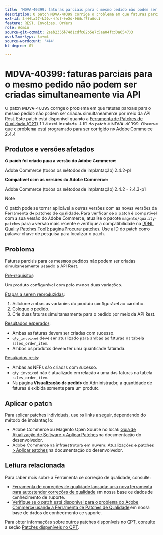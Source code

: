 ```yaml
---
title: 'MDVA-40399: faturas parciais para o mesmo pedido não podem ser criadas simultaneamente via API'
description: O patch MDVA-40399 corrige o problema em que faturas parciais para o mesmo pedido não podem ser criadas simultaneamente por meio da API Rest. Este patch está disponível quando a [Ferramenta de correções de qualidade (QPT)](https://experienceleague.adobe.com/en/docs/commerce-operations/upgrade-guide/patches/overview) 1.1.4 está instalada. A ID do patch é MDVA-40399. Observe que o problema está programado para ser corrigido no Adobe Commerce 2.4.4.
exl-id: 2444ba57-b30b-4fdf-9e5d-988cf7fa8dd1
feature: REST, Invoices, Orders
role: Admin
source-git-commit: 2aeb2355b74d1cdfc62b5e7c5aa04fcd0a654733
workflow-type: tm+mt
source-wordcount: '444'
ht-degree: 0%

---
```


# MDVA-40399: faturas parciais para o mesmo pedido não podem ser criadas simultaneamente via API

O patch MDVA-40399 corrige o problema em que faturas parciais para o mesmo pedido não podem ser criadas simultaneamente por meio da API Rest. Este patch está disponível quando a [Ferramenta de Patches de Qualidade (QPT)](https://experienceleague.adobe.com/en/docs/commerce-operations/upgrade-guide/patches/overview) 1.1.4 está instalada. A ID do patch é MDVA-40399. Observe que o problema está programado para ser corrigido no Adobe Commerce 2.4.4.

## Produtos e versões afetados

**O patch foi criado para a versão do Adobe Commerce:**

Adobe Commerce (todos os métodos de implantação) 2.4.2-p1

**Compatível com as versões do Adobe Commerce:**

Adobe Commerce (todos os métodos de implantação) 2.4.2 - 2.4.3-p1

>[!NOTE]
>
>O patch pode se tornar aplicável a outras versões com as novas versões da Ferramenta de patches de qualidade. Para verificar se o patch é compatível com a sua versão do Adobe Commerce, atualize o pacote `magento/quality-patches` para a versão mais recente e verifique a compatibilidade na [[!DNL Quality Patches Tool]: página Procurar patches](https://experienceleague.adobe.com/tools/commerce-quality-patches/index.html). Use a ID do patch como palavra-chave de pesquisa para localizar o patch.

## Problema

Faturas parciais para os mesmos pedidos não podem ser criadas simultaneamente usando a API Rest.

<u>Pré-requisitos</u>:

Um produto configurável com pelo menos duas variações.

<u>Etapas a serem reproduzidas</u>:

1. Adicione ambas as variantes do produto configurável ao carrinho.
1. Coloque o pedido.
1. Crie duas faturas simultaneamente para o pedido por meio da API Rest.

<u>Resultados esperados</u>:

* Ambas as faturas devem ser criadas com sucesso.
* `qty_invoiced` deve ser atualizado para ambas as faturas na tabela `sales_order_item`.
* Ambos os produtos devem ter uma quantidade faturada.

<u>Resultados reais</u>:

* Ambas as NFFs são criadas com sucesso.
* `qty_invoiced` não é atualizado em relação a uma das faturas na tabela `sales_order_item`.
* Na página **Visualização do pedido** do Administrador, a quantidade de faturas é exibida somente para um produto.

## Aplicar o patch

Para aplicar patches individuais, use os links a seguir, dependendo do método de implantação:

* Adobe Commerce ou Magento Open Source no local: [Guia de Atualização de Software > Aplicar Patches](https://experienceleague.adobe.com/en/docs/commerce-operations/tools/quality-patches-tool/usage) na documentação do desenvolvedor.
* Adobe Commerce na infraestrutura em nuvem: [Atualizações e patches > Aplicar patches](https://experienceleague.adobe.com/en/docs/commerce-cloud-service/user-guide/develop/upgrade/apply-patches) na documentação do desenvolvedor.

## Leitura relacionada

Para saber mais sobre a Ferramenta de correção de qualidade, consulte:

* [Ferramenta de correções de qualidade lançada: uma nova ferramenta para autoatender correções de qualidade](/help/announcements/adobe-commerce-announcements/magento-quality-patches-released-new-tool-to-self-serve-quality-patches.md) em nossa base de dados de conhecimento de suporte.
* [Verifique se o patch está disponível para o problema do Adobe Commerce usando a Ferramenta de Patches de Qualidade](/help/support-tools/patches-available-in-qpt-tool/check-patch-for-magento-issue-with-magento-quality-patches.md) em nossa base de dados de conhecimento de suporte.

Para obter informações sobre outros patches disponíveis no QPT, consulte a seção [Patches disponíveis no QPT](https://support.magento.com/hc/en-us/sections/360010506631-Patches-available-in-QPT-tool-).
